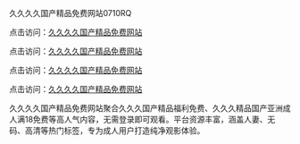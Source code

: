 久久久久国产精品免费网站0710RQ

点击访问：<a href="https://heiliao2dmwwy.pages.dev">久久久久国产精品免费网站</a> 

点击访问：<a href="https://heiliao2dmwwy.pages.dev">久久久久国产精品免费网站</a> 

点击访问：<a href="https://heiliao2dmwwy.pages.dev">久久久久国产精品免费网站</a> 

点击访问：<a href="https://heiliao2dmwwy.pages.dev">久久久久国产精品免费网站</a>

久久久久国产精品免费网站聚合久久久国产精品福利免费、久久久精品国产亚洲成人满18免费等高人气内容，无需登录即可观看。平台资源丰富，涵盖人妻、无码、高清等热门标签，专为成人用户打造纯净观影体验。

<span style="display:none;">[Canonical link](https://github.com/S20250710/So7)</span>
